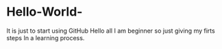 # Hello-World-
It is just to start using GitHub
Hello all
I am beginner so just giving my firts steps
In a learning process.
